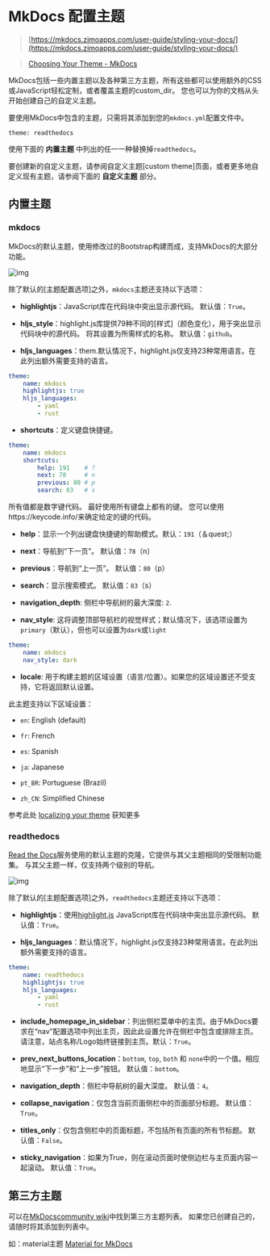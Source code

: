 # MkDocs 配置主题

> [https://mkdocs.zimoapps.com/user-guide/styling-your-docs/](https://mkdocs.zimoapps.com/user-guide/styling-your-docs/)

> [Choosing Your Theme - MkDocs](https://www.mkdocs.org/user-guide/choosing-your-theme/)

MkDocs包括一些内置主题以及各种第三方主题，所有这些都可以使用额外的CSS或JavaScript轻松定制，或者覆盖主题的custom_dir。 您也可以为你的文档从头开始创建自己的自定义主题。

要使用MkDocs中包含的主题，只需将其添加到您的`mkdocs.yml`配置文件中。

```HTTP
theme: readthedocs
```

使用下面的 **内置主题** 中列出的任一一种替换掉`readthedocs`。

要创建新的自定义主题，请参阅自定义主题[custom theme]页面，或者更多地自定义现有主题，请参阅下面的 **自定义主题** 部分。

## 内置主题

### mkdocs

MkDocs的默认主题，使用修改过的Bootstrap构建而成，支持MkDocs的大部分功能。

![img](F:\Study\Term7\mkdocs-learning-note\docs\img\3-1.png)

除了默认的[主题配置选项]之外，`mkdocs`主题还支持以下选项：

- **highlightjs**：JavaScript库在代码块中突出显示源代码。 默认值：`True`。

- **hljs_style**：highlight.js库提供79种不同的[样式]（颜色变化），用于突出显示代码块中的源代码。 将其设置为所需样式的名称。 默认值：`github`。

- **hljs_languages**：them.默认情况下，highlight.js仅支持23种常用语言。在此列出额外需要支持的语言。

```YAML
theme:
    name: mkdocs
    highlightjs: true
    hljs_languages:
        - yaml
        - rust
```

- **shortcuts**：定义键盘快捷键。

```YAML
theme:
    name: mkdocs
    shortcuts:
        help: 191    # ?
        next: 78     # n
        previous: 80 # p
        search: 83   # s
```

所有值都是数字键代码。 最好使用所有键盘上都有的键。 您可以使用https://keycode.info/来确定给定的键的代码。

- **help**：显示一个列出键盘快捷键的帮助模式。默认：`191`（＆quest;）

- **next**：导航到“下一页”。 默认值：`78`（n）

- **previous**：导航到“上一页”。 默认值：`80`（p）

- **search**：显示搜索模式。 默认值：`83`（s）

- **navigation_depth**: 侧栏中导航树的最大深度: `2`.

- **nav_style**: 这将调整顶部导航栏的视觉样式；默认情况下，该选项设置为`primary`（默认），但也可以设置为`dark`或`light`

```YAML
theme:
    name: mkdocs
    nav_style: dark
```

- **locale**: 用于构建主题的区域设置（语言/位置）。如果您的区域设置还不受支持，它将返回默认设置。

此主题支持以下区域设置：

- `en`: English (default)

- `fr`: French

- `es`: Spanish

- `ja`: Japanese

- `pt_BR`: Portuguese (Brazil)

- `zh_CN`: Simplified Chinese

参考此处 [localizing your theme](https://www.mkdocs.org/user-guide/localizing-your-theme/) 获知更多

### readthedocs

[Read the Docs](https://readthedocs.org/)服务使用的默认主题的克隆，它提供与其父主题相同的受限制功能集。 与其父主题一样，仅支持两个级别的导航。

![img](F:\Study\Term7\mkdocs-learning-note\docs\img\3-2.png)

除了默认的[主题配置选项]之外，`readthedocs`主题还支持以下选项：

- **highlightjs**：使用[highlight.js](https://highlightjs.org/) JavaScript库在代码块中突出显示源代码。 默认值：`True`。

- **hljs_languages**：默认情况下，highlight.js仅支持23种常用语言。在此列出额外需要支持的语言。

```YAML
theme:
    name: readthedocs
    highlightjs: true
    hljs_languages:
        - yaml
        - rust
```

- **include_homepage_in_sidebar**：列出侧栏菜单中的主页。由于MkDocs要求在“nav”配置选项中列出主页，因此此设置允许在侧栏中包含或排除主页。请注意，站点名称/Logo始终链接到主页。默认：`True`。

- **prev_next_buttons_location**：`bottom`, `top`, `both` 和 `none`中的一个值。相应地显示“下一步”和“上一步”按钮。 默认值：`bottom`。

- **navigation_depth**：侧栏中导航树的最大深度。 默认值：`4`。

- **collapse_navigation**：仅包含当前页面侧栏中的页面部分标题。 默认值：`True`。

- **titles_only**：仅包含侧栏中的页面标题，不包括所有页面的所有节标题。 默认值：`False`。

- **sticky_navigation**：如果为True，则在滚动页面时使侧边栏与主页面内容一起滚动。 默认值：`True`。



## 第三方主题

可以在[MkDocscommunity wiki](https://github.com/mkdocs/mkdocs/wiki/MkDocs-Themes)中找到第三方主题列表。 如果您已创建自己的，请随时将其添加到列表中。

如：material主题 [Material for MkDocs](https://squidfunk.github.io/mkdocs-material/)